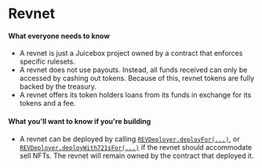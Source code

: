 # Revnet

#### What everyone needs to know

* A revnet is just a Juicebox project owned by a contract that enforces specific rulesets.
* A revnet does not use payouts. Instead, all funds received can only be accessed by cashing out tokens. Because of this, revnet tokens are fully backed by the treasury.
* A revnet offers its token holders loans from its funds in exchange for its tokens and a fee.


#### What you'll want to know if you're building

* A revnet can be deployed by calling [`REVDeployer.deployFor(...)`](/docs/v4/api/revnet/REVDeployer.md#deployfor), or [`REVDeployer.deployWith721sFor(...)`](/docs/v4/api/revnet/REVDeployer.md#deploywith721sfor) if the revnet should accommodate sell NFTs. The revnet will remain owned by the contract that deployed it.


